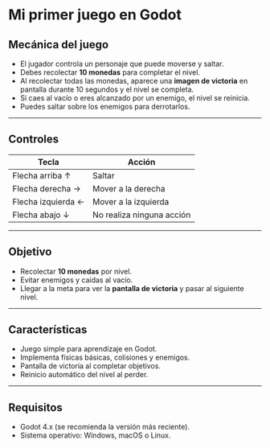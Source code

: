 # Mi primer juego en Godot

## Mecánica del juego

- El jugador controla un personaje que puede moverse y saltar.  
- Debes recolectar **10 monedas** para completar el nivel.  
- Al recolectar todas las monedas, aparece una **imagen de victoria** en pantalla durante 10 segundos y el nivel se completa.  
- Si caes al vacío o eres alcanzado por un enemigo, el nivel se reinicia.  
- Puedes saltar sobre los enemigos para derrotarlos.  

---

## Controles

| Tecla | Acción |
|-------|-------|
| Flecha arriba ↑ | Saltar |
| Flecha derecha → | Mover a la derecha |
| Flecha izquierda ← | Mover a la izquierda |
| Flecha abajo ↓ | No realiza ninguna acción |

---

## Objetivo

- Recolectar **10 monedas** por nivel.  
- Evitar enemigos y caídas al vacío.  
- Llegar a la meta para ver la **pantalla de victoria** y pasar al siguiente nivel.  

---

## Características

- Juego simple para aprendizaje en Godot.  
- Implementa físicas básicas, colisiones y enemigos.  
- Pantalla de victoria al completar objetivos.  
- Reinicio automático del nivel al perder.  

---

## Requisitos

- Godot 4.x (se recomienda la versión más reciente).  
- Sistema operativo: Windows, macOS o Linux.  


